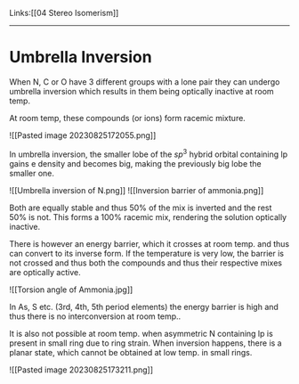 Links:[[04 Stereo Isomerism]]
___
# Umbrella Inversion
When N, C or O have 3 different groups with a lone pair they can undergo umbrella inversion which results in them being optically inactive at room temp.

At room temp, these compounds (or ions) form racemic mixture. 

![[Pasted image 20230825172055.png]]

In umbrella inversion, the smaller lobe of the  $sp^{3}$ hybrid orbital containing lp gains e density and becomes big, making the previously big lobe the smaller one.

![[Umbrella inversion of N.png]]
![[Inversion barrier of ammonia.png]]

Both are equally stable and thus 50% of the mix is inverted and the rest 50% is not. This forms a 100% racemic mix, rendering the solution optically inactive. 

There is however an energy barrier, which it crosses at room temp. and thus can convert to its inverse form. 
If the temperature is very low, the barrier is not crossed and thus both the compounds and thus their respective mixes are optically active.

![[Torsion angle of Ammonia.jpg]]

In As, S etc. (3rd, 4th, 5th period elements) the energy barrier is high and thus there is no interconversion at room temp..

It is also not possible at room temp. when asymmetric N containing lp is present in small ring due to ring strain. When inversion happens, there is a planar state, which cannot be obtained at low temp. in small rings. 

![[Pasted image 20230825173211.png]]
